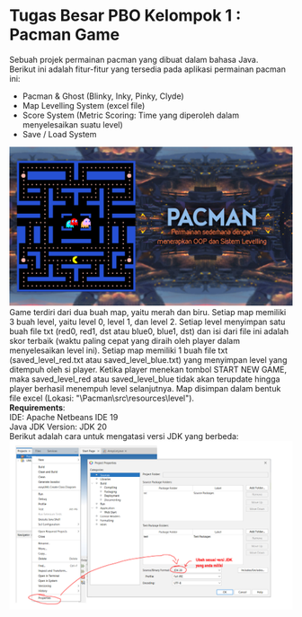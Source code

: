 # Tugas Besar PBO Kelompok 1 : Pacman Game
Sebuah projek permainan pacman yang dibuat dalam bahasa Java.\
Berikut ini adalah fitur-fitur yang tersedia pada aplikasi permainan pacman ini:
- Pacman & Ghost (Blinky, Inky, Pinky, Clyde)
- Map Levelling System (excel file)
- Score System (Metric Scoring: Time yang diperoleh dalam menyelesaikan suatu level)
- Save / Load System

![Screenshot](pacman-github-screen.jpg)
Game terdiri dari dua buah map, yaitu merah dan biru. Setiap map memiliki 3 buah level, yaitu level 0, level 1, dan level 2. Setiap level menyimpan satu buah file txt (red0, red1, dst atau blue0, blue1, dst) dan isi dari file ini adalah skor terbaik (waktu paling cepat yang diraih oleh player dalam menyelesaikan level ini). Setiap map memiliki 1 buah file txt (saved_level_red.txt atau saved_level_blue.txt) yang menyimpan level yang ditempuh oleh si player. Ketika player menekan tombol START NEW GAME, maka saved_level_red atau saved_level_blue tidak akan terupdate hingga player berhasil menempuh level selanjutnya. Map disimpan dalam bentuk file excel (Lokasi: "\Pacman\src\resources\level").\
**Requirements**:\
IDE: Apache Netbeans IDE 19\
Java JDK Version: JDK 20\
Berikut adalah cara untuk mengatasi versi JDK yang berbeda:
![Screenshot](different-jdk-version-tutorial.jpg)

